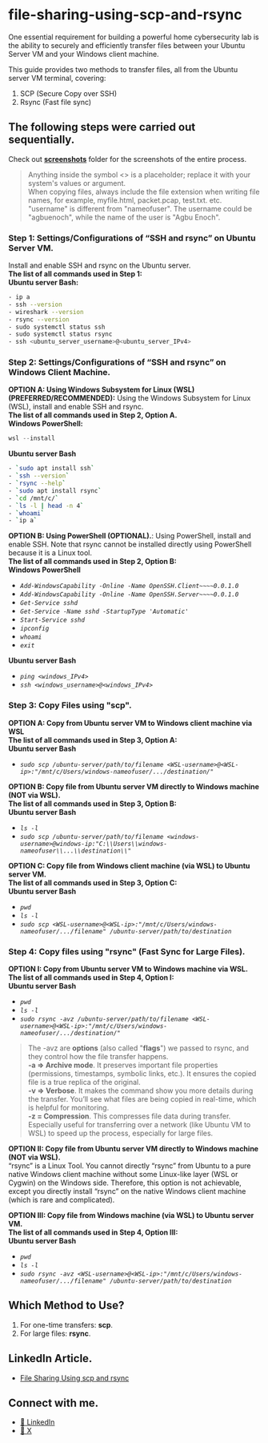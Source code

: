 # file-sharing-using-scp-and-rsync

One essential requirement for building a powerful home cybersecurity lab is the ability to securely and efficiently transfer files between your Ubuntu Server VM and your Windows client machine.

This guide provides two methods to transfer files, all from the Ubuntu server VM terminal, covering:
1. SCP (Secure Copy over SSH)
2. Rsync (Fast file sync)

## The following steps were carried out sequentially.
Check out **[screenshots](screenshots)** folder for the screenshots of the entire process.
> Anything inside the symbol <> is a placeholder; replace it with your system's values or argument.<br>
  When copying files, always include the file extension when writing file names, for example, myfile.html, packet.pcap, test.txt. etc.<br>
  "username" is different from "nameofuser". The username could be "agbuenoch", while the name of the user is "Agbu Enoch".

### Step 1: Settings/Configurations of “SSH and rsync” on Ubuntu Server VM.
Install and enable SSH and rsync on the Ubuntu server.<br>
**The list of all commands used in Step 1:<br>**
**Ubuntu server Bash:**
```bash
- ip a
- ssh --version
- wireshark --version
- rsync --version
- sudo systemctl status ssh
- sudo systemctl status rsync
- ssh <ubuntu_server_username>@<ubuntu_server_IPv4>
```

### Step 2: Settings/Configurations of “SSH and rsync” on Windows Client Machine.  
**OPTION A: Using Windows Subsystem for Linux (WSL) (PREFERRED/RECOMMENDED):** Using the Windows Subsystem for Linux (WSL), install and enable SSH and rsync.<br>
**The list of all commands used in Step 2, Option A.<br>**
**Windows PowerShell:**
```powershell
wsl --install
```

**Ubuntu server Bash**<br>
```bash
- `sudo apt install ssh`
- `ssh --version`
- `rsync --help`
- `sudo apt install rsync`
- `cd /mnt/c/`
- `ls -l | head -n 4`
- `whoami`
- `ip a`
```

**OPTION B: Using PowerShell (OPTIONAL).**: Using PowerShell, install and enable SSH. Note that rsync cannot be installed directly using PowerShell because it is a Linux tool.<br>
**The list of all commands used in Step 2, Option B:<br>**
**Windows PowerShell**<br>
- _`Add-WindowsCapability -Online -Name OpenSSH.Client~~~~0.0.1.0`_<br>
- _`Add-WindowsCapability -Online -Name OpenSSH.Server~~~~0.0.1.0`_<br>
- _`Get-Service sshd`_<br>
- _`Get-Service -Name sshd -StartupType 'Automatic'`_<br>
- _`Start-Service sshd`_<br>
- _`ipconfig`_<br>
- _`whoami`_<br>
- _`exit`_<br>

**Ubuntu server Bash**<br>
- _`ping <windows_IPv4>`_
- _`ssh <windows_username>@<windows_IPv4>`_

### Step 3: Copy Files using "scp".
**OPTION A: Copy from Ubuntu server VM to Windows client machine via WSL<br>**
**The list of all commands used in Step 3, Option A:<br>**
**Ubuntu server Bash**<br>
- _`sudo scp /ubuntu-server/path/to/filename <WSL-username>@<WSL-ip>:"/mnt/c/Users/windows-nameofuser/.../destination/"`_<br>
  
**OPTION B: Copy file from Ubuntu server VM directly to Windows machine (NOT via WSL).<br>**
**The list of all commands used in Step 3, Option B:<br>**
**Ubuntu server Bash**<br>
- _`ls -l`_<br>
- _`sudo scp /ubuntu-server/path/to/filename <windows-username>@windows-ip:"C:\\Users\\windows-nameofuser\\...\\destination\\"`_<br>
  
**OPTION C: Copy file from Windows client machine (via WSL) to Ubuntu server VM.<br>**
**The list of all commands used in Step 3, Option C:<br>**
**Ubuntu server Bash**<br>
- _`pwd`_<br>
- _`ls -l`_<br>
- _`sudo scp <WSL-username>@<WSL-ip>:"/mnt/c/Users/windows-nameofuser/.../filename" /ubuntu-server/path/to/destination`_
  
### Step 4: Copy files using "rsync" (Fast Sync for Large Files).
**OPTION I: Copy from Ubuntu server VM to Windows machine via WSL.<br>**
**The list of all commands used in Step 4, Option I:<br>**
**Ubuntu server Bash**<br>
- _`pwd`_<br>
- _`ls -l`_<br>
- _`sudo rsync -avz /ubuntu-server/path/to/filename <WSL-username>@<WSL-ip>:"/mnt/c/Users/windows-nameofuser/.../destination/"`_<br>

> The -avz are **options** (also called "**flags**") we passed to rsync, and they control how the file transfer happens.<br>
  **-a => Archive mode**. It preserves important file properties (permissions, timestamps, symbolic links, etc.). It ensures the copied file    is a true replica of the original.<br>
  **-v => Verbose**. It makes the command show you more details during the transfer. You’ll see what files are being copied in real-time, 
  which is helpful for monitoring.<br>
  **-z = Compression**. This compresses file data during transfer. Especially useful for transferring over a network (like Ubuntu VM to WSL) 
  to speed up the process, especially for large files.<br>
  
**OPTION II: Copy file from Ubuntu server VM directly to Windows machine (NOT via WSL).<br>**
“rsync” is a Linux Tool. You cannot directly “rsync” from Ubuntu to a pure native Windows client machine without some Linux-like layer (WSL or Cygwin) on the Windows side. Therefore,     this option is not achievable, except you directly install “rsync” on the native Windows client machine (which is rare and complicated).<br>

**OPTION III: Copy file from Windows machine (via WSL) to Ubuntu server VM.<br>**
**The list of all commands used in Step 4, Option III:<br>**
**Ubuntu server Bash**<br>
- _`pwd`_<br>
- _`ls -l`_<br>
- _`sudo rsync -avz <WSL-username>@<WSL-ip>:"/mnt/c/Users/windows-nameofuser/.../filename" /ubuntu-server/path/to/destination`_

## Which Method to Use?
1. For one-time transfers: **scp**. 
2. For large files: **rsync**.

## LinkedIn Article.
- [File Sharing Using scp and rsync](https://www.linkedin.com/pulse/file-sharing-using-scp-rsync-enoch-agbu-yeynf/)

## Connect with me.
- [🔗 LinkedIn](https://www.linkedin.com/in/agbuenoch)<br>
- [🔗 X](https://www.x.com/agbuenoch)
